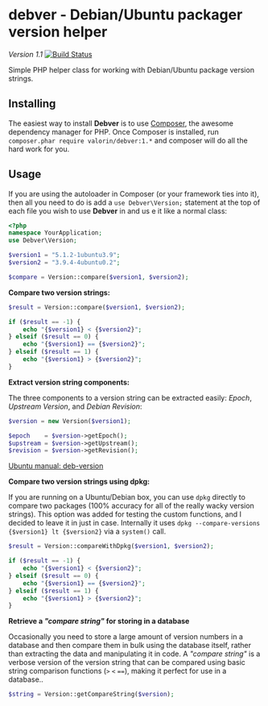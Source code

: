 debver - Debian/Ubuntu packager version helper
==============================================
*Version 1.1*  [![Build Status](https://secure.travis-ci.org/valorin/debver.png)](http://travis-ci.org/valorin/debver)

Simple PHP helper class for working with Debian/Ubuntu package version strings.

Installing
----------

The easiest way to install **Debver** is to use [Composer](http://getcomposer.org/download/), the awesome dependency manager for PHP. Once Composer is installed, run `composer.phar require valorin/debver:1.*` and composer will do all the hard work for you.

Usage
-----

If you are using the autoloader in Composer (or your framework ties into it), then all you need to do is add a `use Debver\Version;` statement at the top of each file you wish to use **Debver** in and us e it like a normal class:

```php
<?php
namespace YourApplication;
use Debver\Version;

$version1 = "5.1.2-1ubuntu3.9";
$version2 = "3.9.4-4ubuntu0.2";

$compare = Version::compare($version1, $version2);
```

**Compare two version strings:**

```php
$result = Version::compare($version1, $version2);

if ($result == -1) {
    echo "{$version1} < {$version2}";
} elseif ($result == 0) {
    echo "{$version1} == {$version2}";
} elseif ($result == 1) {
    echo "{$version1} > {$version2}";
}
```

**Extract version string components:**

The three components to a version string can be extracted easily: *Epoch*, *Upstream Version*, and *Debian Revision*:

```php
$version = new Version($version1);

$epoch    = $version->getEpoch();
$upstream = $version->getUpstream();
$revision = $version->getRevision();
```

[Ubuntu manual: deb-version](http://manpages.ubuntu.com/manpages/deb-version.5.html)

**Compare two version strings using dpkg:**

If you are running on a Ubuntu/Debian box, you can use `dpkg` directly to compare two packages (100% accuracy for all of the really wacky version strings).
This option was added for testing the custom functions, and I decided to leave it in just in case.
Internally it uses `dpkg --compare-versions {$version1} lt {$version2}` via a `system()` call.

```php
$result = Version::compareWithDpkg($version1, $version2);

if ($result == -1) {
    echo "{$version1} < {$version2}";
} elseif ($result == 0) {
    echo "{$version1} == {$version2}";
} elseif ($result == 1) {
    echo "{$version1} > {$version2}";
}
```

**Retrieve a *"compare string"* for storing in a database**

Occasionally you need to store a large amount of version numbers in a database and then compare them in bulk using the database itself, rather than extracting the data and manipulating it in code. A *"compare string"* is a verbose version of the version string that can be compared using basic string comparison functions (`>` `<` `==`), making it perfect for use in a database..

```php
$string = Version::getCompareString($version);
```
